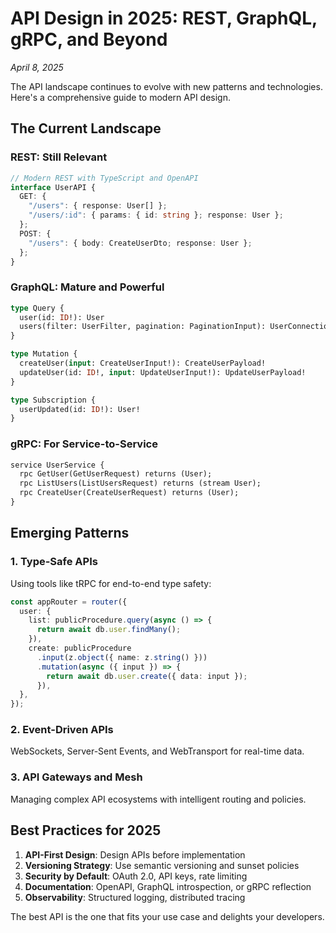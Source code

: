 # API Design in 2025: REST, GraphQL, gRPC, and Beyond

_April 8, 2025_

The API landscape continues to evolve with new patterns and technologies. Here's
a comprehensive guide to modern API design.

## The Current Landscape

### REST: Still Relevant

```typescript
// Modern REST with TypeScript and OpenAPI
interface UserAPI {
  GET: {
    "/users": { response: User[] };
    "/users/:id": { params: { id: string }; response: User };
  };
  POST: {
    "/users": { body: CreateUserDto; response: User };
  };
}
```

### GraphQL: Mature and Powerful

```graphql
type Query {
  user(id: ID!): User
  users(filter: UserFilter, pagination: PaginationInput): UserConnection!
}

type Mutation {
  createUser(input: CreateUserInput!): CreateUserPayload!
  updateUser(id: ID!, input: UpdateUserInput!): UpdateUserPayload!
}

type Subscription {
  userUpdated(id: ID!): User!
}
```

### gRPC: For Service-to-Service

```protobuf
service UserService {
  rpc GetUser(GetUserRequest) returns (User);
  rpc ListUsers(ListUsersRequest) returns (stream User);
  rpc CreateUser(CreateUserRequest) returns (User);
}
```

## Emerging Patterns

### 1. Type-Safe APIs

Using tools like tRPC for end-to-end type safety:

```typescript
const appRouter = router({
  user: {
    list: publicProcedure.query(async () => {
      return await db.user.findMany();
    }),
    create: publicProcedure
      .input(z.object({ name: z.string() }))
      .mutation(async ({ input }) => {
        return await db.user.create({ data: input });
      }),
  },
});
```

### 2. Event-Driven APIs

WebSockets, Server-Sent Events, and WebTransport for real-time data.

### 3. API Gateways and Mesh

Managing complex API ecosystems with intelligent routing and policies.

## Best Practices for 2025

1. **API-First Design**: Design APIs before implementation
2. **Versioning Strategy**: Use semantic versioning and sunset policies
3. **Security by Default**: OAuth 2.0, API keys, rate limiting
4. **Documentation**: OpenAPI, GraphQL introspection, or gRPC reflection
5. **Observability**: Structured logging, distributed tracing

The best API is the one that fits your use case and delights your developers.
